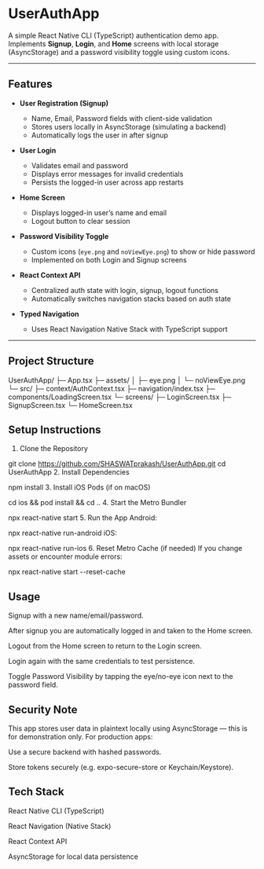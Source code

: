 # UserAuthApp

A simple React Native CLI (TypeScript) authentication demo app.  
Implements **Signup**, **Login**, and **Home** screens with local storage (AsyncStorage) and a password visibility toggle using custom icons.

---

##  Features

- **User Registration (Signup)**  
  - Name, Email, Password fields with client-side validation  
  - Stores users locally in AsyncStorage (simulating a backend)  
  - Automatically logs the user in after signup  

- **User Login**  
  - Validates email and password  
  - Displays error messages for invalid credentials  
  - Persists the logged-in user across app restarts  

- **Home Screen**  
  - Displays logged-in user’s name and email  
  - Logout button to clear session  

- **Password Visibility Toggle**  
  - Custom icons (`eye.png` and `noViewEye.png`) to show or hide password  
  - Implemented on both Login and Signup screens  

- **React Context API**  
  - Centralized auth state with login, signup, logout functions  
  - Automatically switches navigation stacks based on auth state  

- **Typed Navigation**  
  - Uses React Navigation Native Stack with TypeScript support  

---

##  Project Structure

UserAuthApp/
├─ App.tsx
├─ assets/
│ ├─ eye.png
│ └─ noViewEye.png
└─ src/
├─ context/AuthContext.tsx
├─ navigation/index.tsx
├─ components/LoadingScreen.tsx
└─ screens/
├─ LoginScreen.tsx
├─ SignupScreen.tsx
└─ HomeScreen.tsx




##  Setup Instructions

 1. Clone the Repository

 git clone https://github.com/SHASWATprakash/UserAuthApp.git
 cd UserAuthApp
 2. Install Dependencies

 npm install
3. Install iOS Pods (if on macOS)

 cd ios && pod install && cd ..
4. Start the Metro Bundler


 npx react-native start
5. Run the App
Android:



 npx react-native run-android
iOS:



 npx react-native run-ios
6. Reset Metro Cache (if needed)
If you change assets or encounter module errors:


 npx react-native start --reset-cache

##  Usage
Signup with a new name/email/password.

After signup you are automatically logged in and taken to the Home screen.

Logout from the Home screen to return to the Login screen.

Login again with the same credentials to test persistence.

Toggle Password Visibility by tapping the eye/no-eye icon next to the password field.

##  Security Note
This app stores user data in plaintext locally using AsyncStorage — this is for demonstration only.
For production apps:

Use a secure backend with hashed passwords.

Store tokens securely (e.g. expo-secure-store or Keychain/Keystore).

##  Tech Stack
React Native CLI (TypeScript)

React Navigation (Native Stack)

React Context API

AsyncStorage for local data persistence

